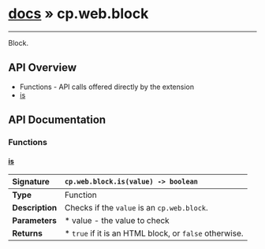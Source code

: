 # [docs](index.md) » cp.web.block
---

Block.

## API Overview
* Functions - API calls offered directly by the extension
 * [is](#is)

## API Documentation

### Functions

#### [is](#is)
| <span style="float: left;">**Signature**</span> | <span style="float: left;">`cp.web.block.is(value) -> boolean` </span>                                                          |
| -----------------------------------------------------|---------------------------------------------------------------------------------------------------------|
| **Type**                                             | Function                                                                                         |
| **Description**                                      | Checks if the `value` is an `cp.web.block`.                                                                                         |
| **Parameters**                                       | * value		- the value to check                                       |
| **Returns**                                          | * `true` if it is an HTML block, or `false` otherwise.                                                |

